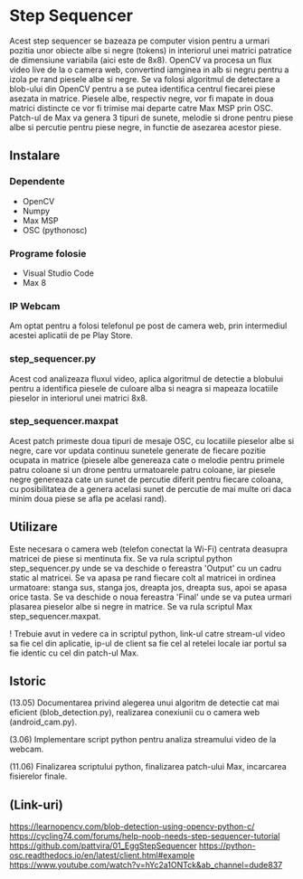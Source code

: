 # Step Sequencer
Acest step sequencer se bazeaza pe computer vision pentru a urmari pozitia unor obiecte albe si negre (tokens) in interiorul unei matrici patratice de dimensiune variabila (aici este de 8x8). OpenCV va procesa un flux video live de la o camera web, convertind iamginea in alb si negru pentru a izola pe rand piesele albe si negre. Se va folosi algoritmul de detectare a blob-ului din OpenCV pentru a se putea identifica centrul fiecarei piese asezata in matrice. Piesele albe, respectiv negre, vor fi mapate in doua matrici distincte ce vor fi trimise mai departe catre Max MSP prin OSC. Patch-ul de Max va genera 3 tipuri de sunete, melodie si drone pentru piese albe si percutie pentru piese negre, in functie de asezarea acestor piese.

## Instalare

### Dependente
- OpenCV
- Numpy
- Max MSP
- OSC (pythonosc)

### Programe folosie
- Visual Studio Code
- Max 8

### IP Webcam
Am optat pentru a folosi telefonul pe post de camera web, prin intermediul acestei aplicatii de pe Play Store.

### step_sequencer.py
Acest cod analizeaza fluxul video, aplica algoritmul de detectie a blobului pentru a identifica piesele de culoare alba si neagra si mapeaza locatiile pieselor in interiorul unei matrici 8x8.

### step_sequencer.maxpat
Acest patch primeste doua tipuri de mesaje OSC, cu locatiile pieselor albe si negre, care vor updata continuu sunetele generate de fiecare pozitie ocupata in matrice (piesele albe genereaza cate o melodie pentru primele patru coloane si un drone pentru urmatoarele patru coloane, iar piesele negre genereaza cate un sunet de percutie diferit pentru fiecare coloana, cu posibilitatea de a genera acelasi sunet de percutie de mai multe ori daca minim doua piese se afla pe acelasi rand).


## Utilizare
Este necesara o camera web (telefon conectat la Wi-Fi) centrata deasupra matricei de piese si mentinuta fix. Se va rula scriptul python step_sequencer.py unde se va deschide o fereastra 'Output' cu un cadru static al matricei. Se va apasa pe rand fiecare colt al matricei in ordinea urmatoare: stanga sus, stanga jos, dreapta jos, dreapta sus, apoi se apasa orice tasta. Se va deschide o noua fereastra 'Final' unde se va putea urmari plasarea pieselor albe si negre in matrice. Se va rula scriptul Max step_sequencer.maxpat.

! Trebuie avut in vedere ca in scriptul python, link-ul catre stream-ul video sa fie cel din aplicatie, ip-ul de client sa fie cel al retelei locale iar portul sa fie identic cu cel din patch-ul Max.

## Istoric

(13.05) Documentarea privind alegerea unui algoritm de detectie cat mai eficient (blob_detection.py), realizarea conexiunii cu o camera web (android_cam.py).

(3.06) Implementare script python pentru analiza streamului video de la webcam.

(11.06) Finalizarea scriptului python, finalizarea patch-ului Max, incarcarea fisierelor finale.

## (Link-uri)
https://learnopencv.com/blob-detection-using-opencv-python-c/
https://cycling74.com/forums/help-noob-needs-step-sequencer-tutorial
https://github.com/pattvira/01_EggStepSequencer
https://python-osc.readthedocs.io/en/latest/client.html#example
https://www.youtube.com/watch?v=hYc2a1ONTck&ab_channel=dude837
